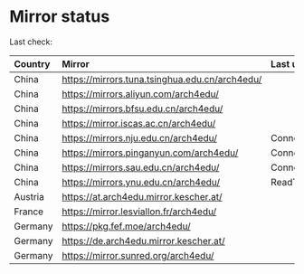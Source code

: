 <script src="./time.js"></script>
# Mirror status
Last check: <script type="text/javascript">localize(1675019716.7621324);</script>

|Country|Mirror|Last update|
|:------|:-----|:----------|
|China|https://mirrors.tuna.tsinghua.edu.cn/arch4edu/|<script type="text/javascript">localize(1674974015);</script>|
|China|https://mirrors.aliyun.com/arch4edu/|<script type="text/javascript">localize(1674931386);</script>|
|China|https://mirrors.bfsu.edu.cn/arch4edu/|<script type="text/javascript">localize(1674974015);</script>|
|China|https://mirror.iscas.ac.cn/arch4edu/|<script type="text/javascript">localize(1674974015);</script>|
|China|https://mirrors.nju.edu.cn/arch4edu/|ConnectTimeout|
|China|https://mirrors.pinganyun.com/arch4edu/|ConnectionError|
|China|https://mirrors.sau.edu.cn/arch4edu/|ConnectionError|
|China|https://mirrors.ynu.edu.cn/arch4edu/|ReadTimeout|
|Austria|https://at.arch4edu.mirror.kescher.at/|<script type="text/javascript">localize(1674974015);</script>|
|France|https://mirror.lesviallon.fr/arch4edu/|<script type="text/javascript">localize(1674153500);</script>|
|Germany|https://pkg.fef.moe/arch4edu/|<script type="text/javascript">localize(1674974015);</script>|
|Germany|https://de.arch4edu.mirror.kescher.at/|<script type="text/javascript">localize(1674974015);</script>|
|Germany|https://mirror.sunred.org/arch4edu/|<script type="text/javascript">localize(1674974015);</script>|

<script src="./tablefilter/tablefilter.js"></script>
<script src="./table.js"></script>